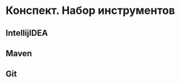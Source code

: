 # Конспект. Набор инструментов

## IntellijIDEA

[//]: # (TODO)

## Maven

[//]: # (TODO)

## Git

[//]: # (TODO)
